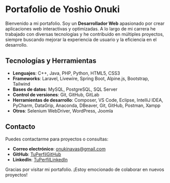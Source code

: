 # Portafolio de Yoshio Onuki

Bienvenido a mi portafolio. Soy un **Desarrollador Web** apasionado por crear aplicaciones web interactivas y optimizadas. A lo largo de mi carrera he trabajado con diversas tecnologías y he contribuido en múltiples proyectos, siempre buscando mejorar la experiencia de usuario y la eficiencia en el desarrollo.

## Tecnologías y Herramientas

- **Lenguajes**: C++, Java, PHP, Python, HTML5, CSS3
- **Frameworks**: Laravel, Livewire, Spring Boot, Alpine.js, Bootstrap, Tailwind
- **Bases de datos**: MySQL, PostgreSQL, SQL Server
- **Control de versiones**: Git, GitHub, GitLab
- **Herramientas de desarrollo**: Composer, VS Code, Eclipse, IntelliJ IDEA, PyCharm, DataGrip, Anaconda, DBeaver, Git, GitHub, Postman, Xampp
- **Otros**: Selenium WebDriver, WordPress, Joomla

## Contacto

Puedes contactarme para proyectos o consultas:

- **Correo electrónico**: [onukinavas@gmail.com](mailto:onukinavas@gmail.com)
- **GitHub**: [TuPerfilGitHub]([https://github.com/tu-perfil](https://github.com/YoshioOnuki))
- **LinkedIn**: [TuPerfilLinkedIn]([https://linkedin.com/in/tu-perfil](https://www.linkedin.com/in/yoshio-onuki-480b70283/))

Gracias por visitar mi portafolio. ¡Estoy emocionado de colaborar en nuevos proyectos!
